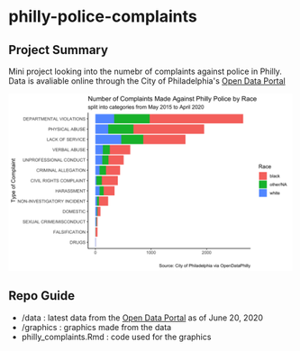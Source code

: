# philly-police-complaints
Project Summary
------
Mini project looking into the numebr of complaints against police in Philly. Data is avaliable online through the City of Philadelphia's [Open Data Portal](https://www.opendataphilly.org/dataset/police-complaints)

![](graphics/complaints_by_category_race.png)<!-- -->

Repo Guide
------
+ /data : latest data from the [Open Data Portal](https://www.opendataphilly.org/dataset/police-complaints) as of June 20, 2020
+ /graphics : graphics made from the data
+ philly_complaints.Rmd : code used for the graphics